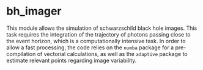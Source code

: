 # bh_imager

This module allows the simulation of schwarzschild black hole images. This task requires the 
integration of the trajectory of photons passing close to the event horizon, which is a 
computationally intensive task. In order to allow a fast processing, the code relies on the `numba` 
package for a pre-compilation of vectorial calculations, as well as the `adaptive` package to estimate 
relevant points regarding image variability.

